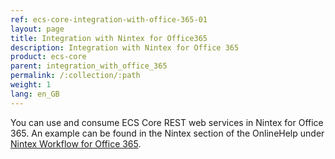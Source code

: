 ```yaml
---
ref: ecs-core-integration-with-office-365-01
layout: page
title: Integration with Nintex for Office365
description: Integration with Nintex for Office 365
product: ecs-core
parent: integration_with_office_365
permalink: /:collection/:path
weight: 1
lang: en_GB
---
```


You can use and consume ECS Core REST web services in Nintex for Office 365. An example can be found in the Nintex section of the OnlineHelp under [Nintex Workflow for Office 365](https://help.theobald-software.com/en/ecs-core/integration_with_nintex/nintex-workflow-for-office-365). 
